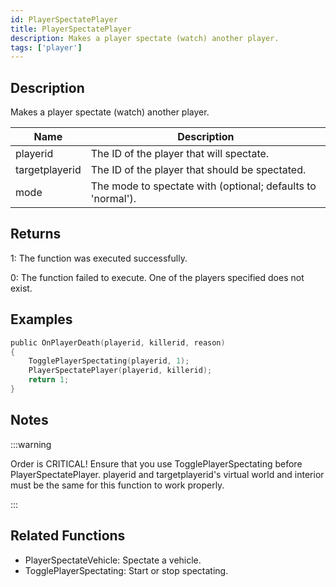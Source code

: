 ```yaml
---
id: PlayerSpectatePlayer
title: PlayerSpectatePlayer
description: Makes a player spectate (watch) another player.
tags: ['player']
---
```


## Description

Makes a player spectate (watch) another player.


| Name | Description |
|------|-------------|
|playerid | The ID of the player that will spectate.|
|targetplayerid | The ID of the player that should be spectated.|
|mode | The mode to spectate with (optional; defaults to 'normal').|


## Returns

 1: The function was executed successfully. 

 0: The function failed to execute. One of the players specified does not exist.


## Examples


```c
public OnPlayerDeath(playerid, killerid, reason)
{
    TogglePlayerSpectating(playerid, 1);
    PlayerSpectatePlayer(playerid, killerid);
    return 1;
}
```


## Notes

:::warning


Order is CRITICAL! Ensure that you use TogglePlayerSpectating before PlayerSpectatePlayer.
playerid and targetplayerid's virtual world and interior must be the same for this function to work properly.

:::


## Related Functions


-  PlayerSpectateVehicle: Spectate a vehicle.
-  TogglePlayerSpectating: Start or stop spectating.